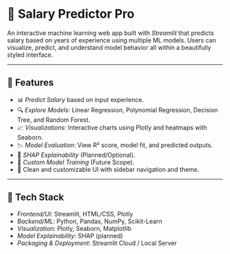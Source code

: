 # 💼 Salary Predictor Pro

An interactive machine learning web app built with *Streamlit* that predicts salary based on years of experience using multiple ML models. Users can visualize, predict, and understand model behavior all within a beautifully styled interface.

---

## 🚀 Features

- 📊 *Predict Salary* based on input experience.
- 🔍 *Explore Models*: Linear Regression, Polynomial Regression, Decision Tree, and Random Forest.
- 📈 *Visualizations*: Interactive charts using Plotly and heatmaps with Seaborn.
- 📉 *Model Evaluation*: View R² score, model fit, and predicted outputs.
- 🧠 *SHAP Explainability* (Planned/Optional).
- 📂 *Custom Model Training* (Future Scope).
- 🔧 Clean and customizable UI with sidebar navigation and theme.

---

## 🧰 Tech Stack

- *Frontend/UI*: Streamlit, HTML/CSS, Plotly
- *Backend/ML*: Python, Pandas, NumPy, Scikit-Learn
- *Visualization*: Plotly, Seaborn, Matplotlib
- *Model Explainability*: SHAP (planned)
- *Packaging & Deployment*: Streamlit Cloud / Local Server
